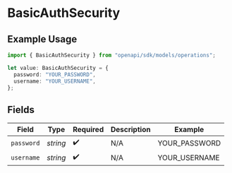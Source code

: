 # BasicAuthSecurity

## Example Usage

```typescript
import { BasicAuthSecurity } from "openapi/sdk/models/operations";

let value: BasicAuthSecurity = {
  password: "YOUR_PASSWORD",
  username: "YOUR_USERNAME",
};
```

## Fields

| Field              | Type               | Required           | Description        | Example            |
| ------------------ | ------------------ | ------------------ | ------------------ | ------------------ |
| `password`         | *string*           | :heavy_check_mark: | N/A                | YOUR_PASSWORD      |
| `username`         | *string*           | :heavy_check_mark: | N/A                | YOUR_USERNAME      |